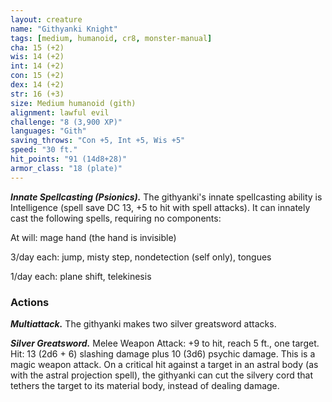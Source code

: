 ```yaml
---
layout: creature
name: "Githyanki Knight"
tags: [medium, humanoid, cr8, monster-manual]
cha: 15 (+2)
wis: 14 (+2)
int: 14 (+2)
con: 15 (+2)
dex: 14 (+2)
str: 16 (+3)
size: Medium humanoid (gith)
alignment: lawful evil
challenge: "8 (3,900 XP)"
languages: "Gith"
saving_throws: "Con +5, Int +5, Wis +5"
speed: "30 ft."
hit_points: "91 (14d8+28)"
armor_class: "18 (plate)"
---
```


***Innate Spellcasting (Psionics).*** The githyanki's innate spellcasting ability is Intelligence (spell save DC 13, +5 to hit with spell attacks). It can innately cast the following spells, requiring no components:

At will: mage hand (the hand is invisible)

3/day each: jump, misty step, nondetection (self only), tongues

1/day each: plane shift, telekinesis

### Actions

***Multiattack.*** The githyanki makes two silver greatsword attacks.

***Silver Greatsword.*** Melee Weapon Attack: +9 to hit, reach 5 ft., one target. Hit: 13 (2d6 + 6) slashing damage plus 10 (3d6) psychic damage. This is a magic weapon attack. On a critical hit against a target in an astral body (as with the astral projection spell), the githyanki can cut the silvery cord that tethers the target to its material body, instead of dealing damage.
